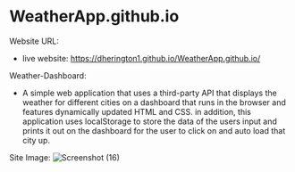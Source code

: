 
# WeatherApp.github.io

Website URL:
* live website: https://dherington1.github.io/WeatherApp.github.io/

Weather-Dashboard:
* A simple web application that uses a third-party API that displays the weather for different cities on a dashboard that runs in the browser and features dynamically updated HTML and CSS. 
in addition, this application uses localStorage to store the data of the users input and prints it out on the dashboard for the user to click on and auto load that city up. 

Site Image:
![Screenshot (16)](https://user-images.githubusercontent.com/87780351/132973037-fd60496f-2e1d-42f5-bdda-6e4d2d6575e5.png)

